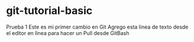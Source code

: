 # git-tutorial-basic
Prueba 1
Este es mi primer cambio en Git
Agrego esta linea de texto desde el editor en lìnea para hacer un Pull desde GitBash
